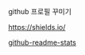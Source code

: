 github 프로필 꾸미기

https://shields.io/

[github-readme-stats](https://github.com/anuraghazra/github-readme-stats)